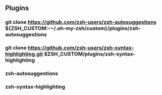 
## Plugins

### git clone https://github.com/zsh-users/zsh-autosuggestions ${ZSH_CUSTOM:-~/.oh-my-zsh/custom}/plugins/zsh-autosuggestions

### git clone https://github.com/zsh-users/zsh-syntax-highlighting.git $ZSH_CUSTOM/plugins/zsh-syntax-highlighting

### zsh-autosuggestions
### zsh-syntax-highlighting